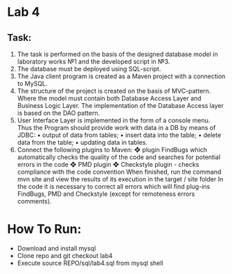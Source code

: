 # Lab 4
## Task:
1. The task is performed on the basis of the designed database model in laboratory works №1 and the developed script in №3.
2. The database must be deployed using SQL-script.
3. The Java client program is created as a Maven project with a connection to MySQL.
4. The structure of the project is created on the basis of MVC-pattern. Where the model must contain both Database Access Layer and Business Logic Layer. The implementation of the Database Access layer is based on the DAO pattern.
5. User Interface Layer is implemented in the form of a console menu. Thus the Program should provide work with data in a DB by means of JDBC:
• output of data from tables;
• insert data into the table;
• delete data from the table;
• updating data in tables.
6. Connect the following plugins to Maven:
❖ plugin FindBugs which automatically checks the quality of the code and searches for potential errors in the code
❖ PMD plugin
❖ Checkstyle plugin - checks compliance with the code convention
When finished, run the command mvn site and
view the results of its execution in the target / site folder
In the code it is necessary to correct all errors which will find plug-ins FindBugs,
PMD and Checkstyle (except for remoteness errors
comments).

# How To Run:
- Download and install mysql
- Clone repo and git checkout lab4
- Execute source REPO/sql/lab4.sql from mysql shell
